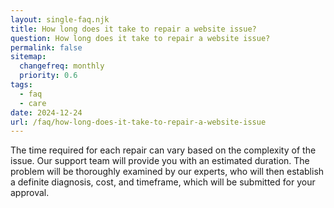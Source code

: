 ```yaml
---
layout: single-faq.njk
title: How long does it take to repair a website issue?
question: How long does it take to repair a website issue?
permalink: false
sitemap:
  changefreq: monthly
  priority: 0.6
tags: 
  - faq
  - care
date: 2024-12-24
url: /faq/how-long-does-it-take-to-repair-a-website-issue
---
```


The time required for each repair can vary based on the complexity of the issue. Our support team will provide you with an estimated duration. The problem will be thoroughly examined by our experts, who will then establish a definite diagnosis, cost, and timeframe, which will be submitted for your approval.
